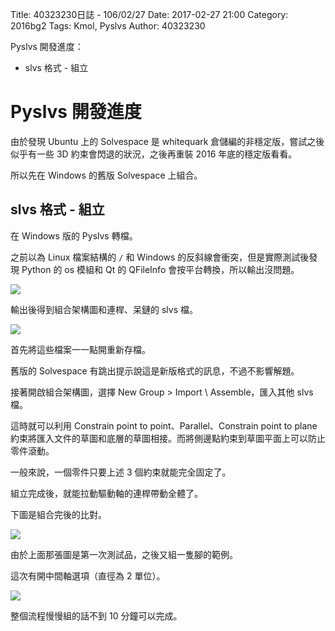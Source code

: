 Title: 40323230日誌 - 106/02/27
Date: 2017-02-27 21:00
Category: 2016bg2
Tags: Kmol, Pyslvs
Author: 40323230

Pyslvs 開發進度：

* slvs 格式 - 組立

<!-- PELICAN_END_SUMMARY -->

Pyslvs 開發進度
===

由於發現 Ubuntu 上的 Solvespace 是 whitequark 倉儲編的非穩定版，嘗試之後似乎有一些 3D 約束會閃退的狀況，之後再重裝 2016 年底的穩定版看看。

所以先在 Windows 的舊版 Solvespace 上組合。

slvs 格式 - 組立
---

在 Windows 版的 Pyslvs 轉檔。

之前以為 Linux 檔案結構的 `/` 和 Windows 的反斜線會衝突，但是實際測試後發現 Python 的 os 模組和 Qt 的 QFileInfo 會按平台轉換，所以輸出沒問題。

![](https://raw.githubusercontent.com/coursemdetw/project_site_files/gh-pages/files/2016spring/g2/Python_solvespace/0227_01.png)

輸出後得到組合架構圖和連桿、呆鏈的 slvs 檔。

![](https://raw.githubusercontent.com/coursemdetw/project_site_files/gh-pages/files/2016spring/g2/Python_solvespace/0227_02.png)

首先將這些檔案一一點開重新存檔。

舊版的 Solvespace 有跳出提示說這是新版格式的訊息，不過不影響解題。

接著開啟組合架構圖，選擇 New Group > Import \ Assemble，匯入其他 slvs 檔。

這時就可以利用 Constrain point to point、Parallel、Constrain point to plane 約束將匯入文件的草圖和底層的草圖相接。而將側邊點約束到草圖平面上可以防止零件滾動。

一般來說，一個零件只要上述 3 個約束就能完全固定了。

組立完成後，就能拉動驅動軸的連桿帶動全體了。

下圖是組合完後的比對。

![](https://raw.githubusercontent.com/coursemdetw/project_site_files/gh-pages/files/2016spring/g2/Python_solvespace/0227_03.png)

由於上面那張圖是第一次測試品，之後又組一隻腳的範例。

這次有開中間軸選項（直徑為 2 單位）。

![](https://raw.githubusercontent.com/coursemdetw/project_site_files/gh-pages/files/2016spring/g2/Python_solvespace/0227_04.png)

整個流程慢慢組的話不到 10 分鐘可以完成。